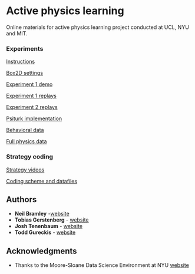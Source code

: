 # Active physics learning

Online materials for active physics learning project conducted at UCL, NYU and MIT.

### Experiments

[Instructions](https://neilrbramley.com/experiments/apl/instructions.html)

[Box2D settings](https://neilrbramley.com/experiments/apl/exp+settings.pdf)

[Experiment 1 demo](https://neilrbramley.com/experiments/apl/e1/demo.html)

[Experiment 1 replays](https://neilrbramley.com/experiments/apl/e1/replays.html)

[Experiment 2 replays](https://neilrbramley.com/experiments/apl/e1/replays.html)

[Psiturk implementation](https://github.com/neilbramley/active_physics/tree/master/psiturk_experiments)

[Behavioral data](https://github.com/neilbramley/active_physics/tree/master/data)

[Full physics data](https://www.openicpsr.org/openicpsr/project/100799/version/V1/view/)

### Strategy coding

[Strategy videos](https://neilrbramley.com/experiments/apl/strategies.html)

[Coding scheme and datafiles](https://github.com/neilbramley/active_physics/tree/master/action_coding)



## Authors

* **Neil Bramley** -[website](https://neilrbramley.com)
* **Tobias Gerstenberg** - [website](http://web.mit.edu/tger/www/)
* **Josh Tenenbaum** - [website](http://web.mit.edu/cocosci/josh.html)
* **Todd Gureckis** - [website](http://psych.nyu.edu/gureckis/)



## Acknowledgments

* Thanks to the Moore-Sloane Data Science Environment at NYU [website](https://cds.nyu.edu/mooresloan/)

